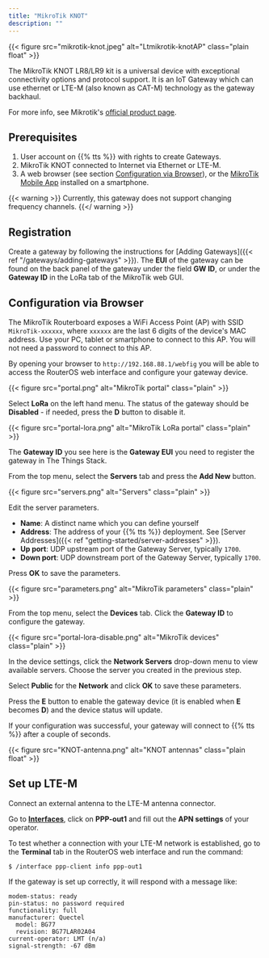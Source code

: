 ```yaml
---
title: "MikroTik KNOT"
description: ""
---
```


{{< figure src="mikrotik-knot.jpeg" alt="Ltmikrotik-knotAP" class="plain float" >}}

The MikroTik KNOT LR8/LR9 kit is a universal device with exceptional connectivity options and protocol support. It is an IoT Gateway which can use ethernet or LTE-M (also known as CAT-M) technology as the gateway backhaul.

<!--more-->

For more info, see Mikrotik's [official product page](https://mikrotik.com/product/knot).

## Prerequisites

1. User account on {{% tts %}} with rights to create Gateways.
2. MikroTik KNOT connected to Internet via Ethernet or LTE-M.
3. A web browser (see section [Configuration via Browser](#configuration-via-browser)), or the [MikroTik Mobile App](https://mikrotik.com/mobile_app) installed on a smartphone.

{{< warning >}} Currently, this gateway does not support changing frequency channels. {{</ warning >}}

## Registration

Create a gateway by following the instructions for [Adding Gateways]({{< ref "/gateways/adding-gateways" >}}). The **EUI** of the gateway can be found on the back panel of the gateway under the field **GW ID**, or under the **Gateway ID** in the LoRa tab of the MikroTik web GUI.

## Configuration via Browser

The MikroTik Routerboard exposes a WiFi Access Point (AP) with SSID `MikroTik-xxxxxx`, where `xxxxxx` are the last 6 digits of the device's MAC address. Use your PC, tablet or smartphone to connect to this AP. You will not need a password to connect to this AP. 

By opening your browser to `http://192.168.88.1/webfig` you will be able to access the RouterOS web interface and configure your gateway device.

{{< figure src="portal.png" alt="MikroTik portal" class="plain" >}}

Select **LoRa** on the left hand menu. The status of the gateway should be **Disabled** - if needed, press the **D** button to disable it.

{{< figure src="portal-lora.png" alt="MikroTik LoRa portal" class="plain" >}}

The **Gateway ID** you see here is the **Gateway EUI** you need to register the gateway in The Things Stack.

From the top menu, select the **Servers** tab and press the **Add New** button.

{{< figure src="servers.png" alt="Servers" class="plain" >}}

Edit the server parameters.

- **Name**: A distinct name which you can define yourself
- **Address**: The address of your {{% tts %}} deployment. See [Server Addresses]({{< ref "getting-started/server-addresses" >}}).
- **Up port**: UDP upstream port of the Gateway Server, typically `1700`.
- **Down port**: UDP downstream port of the Gateway Server, typically `1700`.

Press **OK** to save the parameters.

{{< figure src="parameters.png" alt="MikroTik parameters" class="plain" >}}

From the top menu, select the **Devices** tab. Click the **Gateway ID** to configure the gateway.

{{< figure src="portal-lora-disable.png" alt="MikroTik devices" class="plain" >}}

In the device settings, click the **Network Servers** drop-down menu to view available servers. Choose the server you created in the previous step.

Select **Public** for the **Network** and click **OK** to save these parameters.

Press the **E** button to enable the gateway device (it is enabled when **E** becomes **D**) and the device status will update.

If your configuration was successful, your gateway will connect to {{% tts %}} after a couple of seconds.

{{< figure src="KNOT-antenna.png" alt="KNOT antennas" class="plain float" >}}

## Set up LTE-M

Connect an external antenna to the LTE-M antenna connector.

Go to [**Interfaces**](http://192.168.88.1/webfig/#Interfaces), click on **PPP-out1** and fill out the **APN settings** of your operator.

To test whether a connection with your LTE-M network is established, go to the **Terminal** tab in the RouterOS web interface and run the command:

```
$ /interface ppp-client info ppp-out1
```
If the gateway is set up correctly, it will respond with a message like:

```
modem-status: ready
pin-status: no password required
functionality: full
manufacturer: Quectel
  model: BG77
  revision: BG77LAR02A04
current-operator: LMT (n/a)
signal-strength: -67 dBm
```
